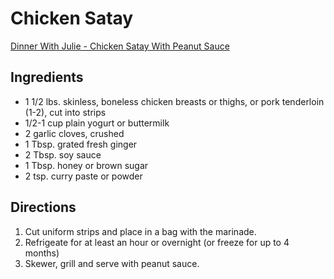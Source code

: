 # Chicken Satay
[Dinner With Julie - Chicken Satay With Peanut Sauce](http://www.dinnerwithjulie.com/2016/04/27/chicken-satay-with-peanut-sauce/)

## Ingredients
* 1 1/2 lbs. skinless, boneless chicken breasts or thighs, or pork tenderloin (1-2), cut into strips
* 1/2-1 cup plain yogurt or buttermilk
* 2 garlic cloves, crushed
* 1 Tbsp. grated fresh ginger
* 2 Tbsp. soy sauce
* 1 Tbsp. honey or brown sugar
* 2 tsp. curry paste or powder
## Directions
1. Cut uniform strips and place in a bag with the marinade.
2. Refrigeate for at least an hour or overnight (or freeze for up to 4 months)
3. Skewer, grill and serve with peanut sauce.
